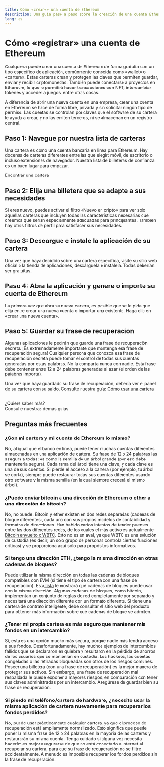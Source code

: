 ```yaml
---
title: Cómo «crear«» una cuenta de Ethereum
description: Una guía paso a paso sobre la creación de una cuenta Ethereum utilizando una cartera.
lang: es
---
```


# Cómo «registrar» una cuenta de Ethereum

Cualquiera puede crear una cuenta de Ethereum de forma gratuita con un tipo específico de aplicación, comúnmente conocida como «wallet» o «cartera». Estas carteras crean y protegen las claves que permiten guardar, enviar y recibir criptomonedas. También puede conectarse a proyectos en Ethereum, lo que le permitirá hacer transacciones con NFT, intercambiar tókenes y acceder a juegos, entre otras cosas.

A diferencia de abrir una nueva cuenta en una empresa, crear una cuenta en Ethereum se hace de forma libre, privada y sin solicitar ningún tipo de permiso. Las cuentas se controlan por claves que el software de su cartera le ayuda a crear, y no las emiten terceros, ni se almacenan en un registro central.

## Paso 1: Navegue por nuestra lista de carteras

Una cartera es como una cuenta bancaria en linea para Ethereum. Hay docenas de carteras diferentes entre las que elegir: móvil, de escritorio o incluso extensiones de navegador. Nuestra lista de billeteras de confianza es un buen lugar para empezar.

<ButtonLink to="/wallets/find-wallet/">
  Encontrar una cartera
</ButtonLink>

## Paso 2: Elija una billetera que se adapte a sus necesidades

Si eres nuevo, puedes activar el filtro «Nuevo en cripto» para ver solo aquellas carteras que incluyen todas las características necesarias que creemos que serían especialmente adecuadas para principiantes. También hay otros filtros de perfil para satisfacer sus necesidades.

## Paso 3: Descargue e instale la aplicación de su cartera

Una vez que haya decidido sobre una cartera específica, visite su sitio web oficial o la tienda de aplicaciones, descárguela e instálela. Todas deberían ser gratuitas.

## Paso 4: Abra la aplicación y genere o importe su cuenta de Ethereum

La primera vez que abra su nueva cartera, es posible que se le pida que elija entre crear una nueva cuenta o importar una existente. Haga clic en «crear una nueva cuenta».

## Paso 5: Guardar su frase de recuperación

Algunas aplicaciones le pedirán que guarde una frase de recuperación secreta. ¡Es extremadamente importante que mantenga esa frase de recuperación segura! Cualquier persona que conozca esa frase de recuperación secreta puede tomar el control de todas sus cuentas generadas por estas palabras. No la comparta nunca con nadie. Esta frase debe contener entre 12 a 24 palabras generadas al azar (el orden de las palabras importa).

Una vez que haya guardado su frase de recuperación, debería ver el panel de su cartera con su saldo. Consulte nuestra guía: [Cómo usar una cartera](/guides/how-to-use-a-wallet)

 <br />

<InfoBanner shouldSpaceBetween emoji=":eyes:">
  <div>¿Quiere saber más?</div>
  <ButtonLink to="/guides/">
    Consulte nuestras demás guias
  </ButtonLink>
</InfoBanner>

## Preguntas más frecuentes

### ¿Son mi cartera y mi cuenta de Ethereum lo mismo?

No, al igual que el banco en línea, puede tener muchas cuentas diferentes almacenadas en una aplicación de cartera. Su frase de 12 o 24 palabras las asegura a todas: es como la semilla de un árbol grande (por eso debe mantenerla segura). Cada rama del árbol tiene una clave, y cada clave es una de sus cuentas. Si pierde el acceso a la cartera (por ejemplo, tu árbol se corta), siempre puede restaurar todas sus cuentas diferentes usando otro software y la misma semilla (en la cual siempre crecerá el mismo árbol).

### ¿Puedo enviar bitcoin a una dirección de Ethereum o ether a una dirección de bitcoin?

No, no puede. Bitcoin y ether existen en dos redes separadas (cadenas de bloque diferentes), cada una con sus propios modelos de contabilidad y formatos de direcciones. Han habido varios intentos de tender puentes entre las dos diferentes redes, de los cuales el más activo es actualmente [Bitcoin envuelto o WBTC](https://www.bitcoin.com/get-started/what-is-wbtc/). Esto no es un aval, ya que WBTC es una solución de custodia (es decir, un solo grupo de personas controla ciertas funciones críticas) y se proporciona aquí sólo para propósitos informativos.

### Si tengo una dirección ETH, ¿tengo la misma dirección en otras cadenas de bloques?

Puede utilizar la misma dirección en todas las cadenas de bloques compatibles con EVM (si tiene el tipo de cartera con una frase de recuperación). Esta[ lista](https://chainlist.org/) le mostrará qué cadenas de bloques puede usar con la misma dirección. Algunas cadenas de bloques, como bitcoin, implementan un conjunto de reglas de red completamente por separado y necesitará una dirección diferente con un formato diferente. Si tiene una cartera de contrato inteligente, debe consultar el sitio web del producto para obtener más información sobre qué cadenas de bloque se admiten.

### ¿Tener mi propia cartera es más seguro que mantener mis fondos en un intercambio?

Sí, esta es una opción mucho más segura, porque nadie más tendrá acceso a sus fondos. Desafortunadamente, hay muchos ejemplos de intercambios fallidos que se declararon en quiebra y resultaron en la pérdida de ahorros de los usuarios que se mantenían en custodia. Los hackeos, las cuentas congeladas o las retiradas bloqueadas son otros de los riesgos comunes. Poseer una billetera (con una frase de recuperación) es la mejor manera de proteger sus activos. Sin embargo, una frase de recuperación mal respaldada le puede exponer a mayores riesgos, en comparación con tener sus claves administradas por un intercambio. Asegúrese de guardar bien su frase de recuperación.

### Si pierdo mi teléfono/cartera de hardware, ¿necesito usar la misma aplicación de cartera nuevamente para recuperar los fondos perdidos?

No, puede usar prácticamente cualquier cartera, ya que el proceso de recuperación está ampliamente normalizado. Esto significa que puede poner la misma frase de 12 o 24 palabras en la mayoría de las carteras y restaurarán su misma cuenta. Tenga cuidado si alguna vez necesita hacerlo: es mejor asegurarse de que no está conectado a Internet al recuperar su cartera, para que su frase de recuperación no se filtre accidentalmente. A menudo es imposible recuperar los fondos perdidos sin la frase de recuperación.
